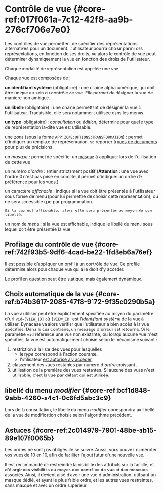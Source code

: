 # Contrôle de vue {#core-ref:017f061a-7c12-42f8-aa9b-276cf706e7e0}
 
Les contrôles de vue permettent de spécifier des représentations alternatives
pour un document. L'utilisateur pourra choisir parmi ces représentations, en
fonction de ses droits, ou alors le contrôle de vue peut déterminer
dynamiquement la vue en fonction des droits de l'utilisateur.

Chaque modalité de représentation est appelée une *vue*.

Chaque vue est composées de :

**un identifiant système** (obligatoire)
:   une chaîne alphanumérique, qui doit être unique au sein du contrôle de vue.
    Elle permet de désigner la vue de manière non ambiguë.

**un libellé** (obligatoire)
:   une chaîne permettant de désigner la vue à l'utilisateur. Traduisible, elle
    sera notamment utilisée dans les menus.

**un type** (obligatoire)
:   *consultation* ou *édition*, détermine pour quelle type de représentation
    la-dite vue est utilisable.

une *zone* (sous la forme `APP:ZONE:OPTIONS:TRANSFORMATION`)
:   permet d'indiquer un template de représentation. se reporter à 
    [vues de documents][document_view] pour
    plus de précisions.

un *masque*
:   permet de spécifier un [masque][masque] à appliquer lors de l'utilisation de
    cette vue

un numéro d'*ordre*
:   entier strictement positif (**Attention** : une vue avec l'ordre 0 n'est pas
    prise en compte, il permet d'indiquer un ordre de préférence pour les vues.)

un caractère *affichable*
:   indique si la vue doit être présentée à l'utilisateur sous forme de menu
    (pour lui permettre de choisir cette représentation), ou ne sera accessible
    que par programmation.
    
    Si la vue est affichable, alors elle sera présentée au moyen de son libellé.

un nom de *menu*
:   si la vue est affichable, indique le libellé du menu sous lequel doit être
    présentée la vue
    
## Profilage du contrôle de vue {#core-ref:742f93b5-9df6-4cad-be22-1fd8eb6a76ef}

Il est possible d'appliquer un [profil][cvprofil] à un contrôle de vue. Ce profile détermine
alors pour chaque vue qui a le droit d'y accéder.

Le profil en question peut être statique, mais également dynamique.

## Choix automatique de la vue {#core-ref:b74b3617-2085-47f8-9172-9f35c0290b5a}

La vue à utiliser peut être explicitement spécifiée au moyen du paramètre d'url
`vid=[VIEW_ID]` où `[VIEW_ID]` est l'*identifiant système* de la vue à
utiliser. Dynacase va alors vérifier que l'utilisateur a bien accès à la vue
spécifiée. Dans le cas contraire, un message d'erreur est retourné. Si le
paramètre `vid` référence une vue non existante, ou lorsqu'aucune vue n'est
spécifiée, la vue est automatiquement choisie selon le mécanisme suivant :

1.  restriction à la liste des vues pour lesquelles
    *   le *type* correspond à l'action courante,
    *   l'utilisateur [est autorisé à y accéder][cvprofil],
2.  classement des vues restantes par numéro d'*ordre* croissant
,
3.  utilisation de la première des vues restantes.
    Si aucune des vues n'est utilisable, c'est la vue par défaut qui est
    utilisée.


## libellé du menu *modifier* {#core-ref:bcf1d848-9abb-4260-a4c1-0c6fd5abc3c9}

Lors de la consultation, le libellé du menu *modifier* correspondra au libellé
de la vue de modification choisie selon l'algorithme précédent.

## Astuces {#core-ref:2c014979-7901-48be-ab15-89e107f0065b}

Les ordres ne sont pas obligés de se suivre. Aussi, vous pouvez numéroter vos
vues de 10 en 10, afin de faciliter l'ajout futur d'une nouvelle vue.

Il est recommandé de restreindre la visibilité des attributs sur la famille,
et d'élargir ces visibilités au moyen des contrôles de vue et des masques
associés. Ainsi, il devient aisé d'avoir une vue d'administration, utilisant un
masque dédié, et ayant le plus faible ordre, et les autres vues restreintes,
sans masque et avec un ordre supérieur.

<!-- links -->
[masque]: #core-ref:327ad491-06df-4e5b-b49a-695c75439fe1 "Définition d'un masque"
[document_view]: #core-ref:cb3e2b97-ee6d-4cdf-aa25-b2e41d0d3156
[cvprofil]: #core-ref:65603797-5d8a-4a0d-954a-2dc69b5af11e "Détail sur le profilage d'un contrôle de vue"